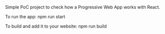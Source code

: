 Simple PoC project to check how a Progressive Web App works with React.

To run the app:
npm run start 


To build and add it to your website:
npm run build
